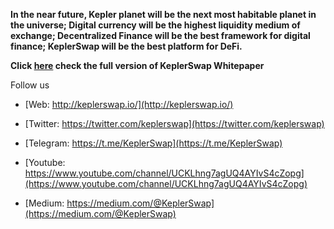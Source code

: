 **In the near future,
Kepler planet will be the next most habitable planet in the universe;
Digital currency will be the highest liquidity medium of exchange;
Decentralized Finance will be the best framework for digital finance;
KeplerSwap will be the best platform for DeFi.**
 
 **Click [here](https://github.com/keplerswap/KeplerSwap-Core/blob/master/KeplerSwap-%20White%20Paper%20V1.0.pdf) check the full version of KeplerSwap Whitepaper**
  
  Follow us

  - [Web: http://keplerswap.io/](http://keplerswap.io/)

  - [Twitter: https://twitter.com/keplerswap](https://twitter.com/keplerswap)

  - [Telegram: https://t.me/KeplerSwap](https://t.me/KeplerSwap)

  - [Youtube: https://www.youtube.com/channel/UCKLhng7agUQ4AYIvS4cZopg](https://www.youtube.com/channel/UCKLhng7agUQ4AYIvS4cZopg) 


  - [Medium: https://medium.com/@KeplerSwap](https://medium.com/@KeplerSwap)
